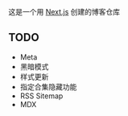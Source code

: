 这是一个用 [Next.js](https://nextjs.org/) 创建的博客仓库

## TODO

-   Meta
-   黑暗模式
-   样式更新
-   指定合集隐藏功能
-   RSS Sitemap
-   MDX
